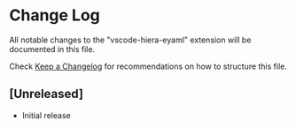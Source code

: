 # Change Log
All notable changes to the "vscode-hiera-eyaml" extension will be documented in this file.

Check [Keep a Changelog](http://keepachangelog.com/) for recommendations on how to structure this file.

## [Unreleased]
- Initial release